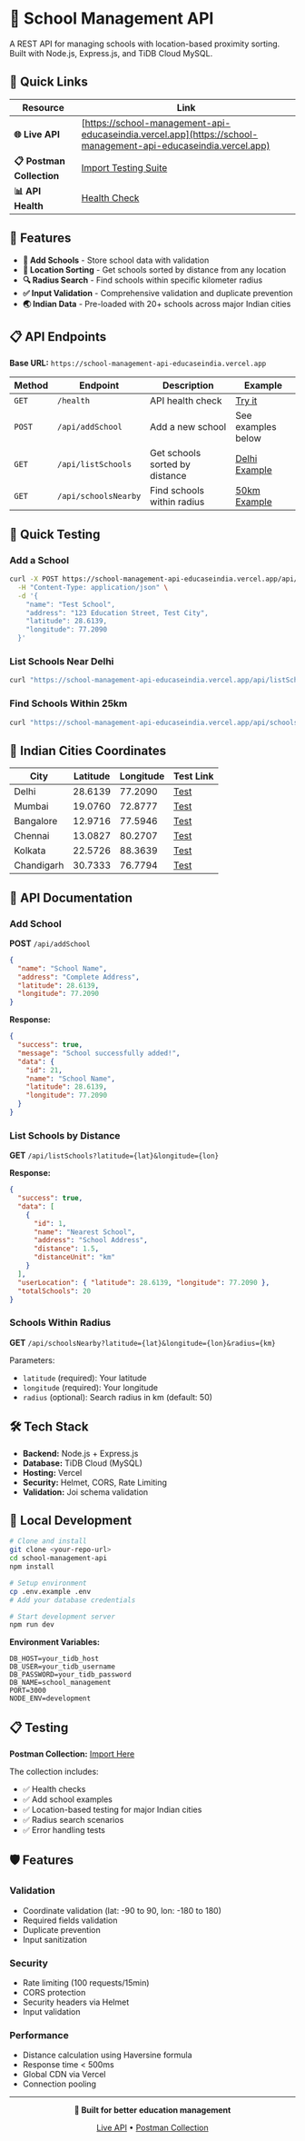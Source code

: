 # 🏫 School Management API

A REST API for managing schools with location-based proximity sorting. Built with Node.js, Express.js, and TiDB Cloud MySQL.

## 🔗 Quick Links

| Resource | Link |
|----------|------|
| **🌐 Live API** | [https://school-management-api-educaseindia.vercel.app](https://school-management-api-educaseindia.vercel.app) |
| **📋 Postman Collection** | [Import Testing Suite](https://www.postman.com/harshitsharma14/school-management/collection/jtq7nbp/school-management-api?action=share&creator=45199429) |
| **📊 API Health** | [Health Check](https://school-management-api-educaseindia.vercel.app/health) |

## 🚀 Features

- **🏫 Add Schools** - Store school data with validation
- **📍 Location Sorting** - Get schools sorted by distance from any location
- **🔍 Radius Search** - Find schools within specific kilometer radius
- **✅ Input Validation** - Comprehensive validation and duplicate prevention
- **🌏 Indian Data** - Pre-loaded with 20+ schools across major Indian cities

## 📋 API Endpoints

**Base URL:** `https://school-management-api-educaseindia.vercel.app`

| Method | Endpoint | Description | Example |
|--------|----------|-------------|---------|
| `GET` | `/health` | API health check | [Try it](https://school-management-api-educaseindia.vercel.app/health) |
| `POST` | `/api/addSchool` | Add a new school | See examples below |
| `GET` | `/api/listSchools` | Get schools sorted by distance | [Delhi Example](https://school-management-api-educaseindia.vercel.app/api/listSchools?latitude=28.6139&longitude=77.2090) |
| `GET` | `/api/schoolsNearby` | Find schools within radius | [50km Example](https://school-management-api-educaseindia.vercel.app/api/schoolsNearby?latitude=28.6139&longitude=77.2090&radius=50) |

## 🧪 Quick Testing

### Add a School
```bash
curl -X POST https://school-management-api-educaseindia.vercel.app/api/addSchool \
  -H "Content-Type: application/json" \
  -d '{
    "name": "Test School",
    "address": "123 Education Street, Test City",
    "latitude": 28.6139,
    "longitude": 77.2090
  }'
```

### List Schools Near Delhi
```bash
curl "https://school-management-api-educaseindia.vercel.app/api/listSchools?latitude=28.6139&longitude=77.2090"
```

### Find Schools Within 25km
```bash
curl "https://school-management-api-educaseindia.vercel.app/api/schoolsNearby?latitude=19.0760&longitude=72.8777&radius=25"
```

## 📍 Indian Cities Coordinates

| City | Latitude | Longitude | Test Link |
|------|----------|-----------|-----------|
| Delhi | 28.6139 | 77.2090 | [Test](https://school-management-api-educaseindia.vercel.app/api/listSchools?latitude=28.6139&longitude=77.2090) |
| Mumbai | 19.0760 | 72.8777 | [Test](https://school-management-api-educaseindia.vercel.app/api/listSchools?latitude=19.0760&longitude=72.8777) |
| Bangalore | 12.9716 | 77.5946 | [Test](https://school-management-api-educaseindia.vercel.app/api/listSchools?latitude=12.9716&longitude=77.5946) |
| Chennai | 13.0827 | 80.2707 | [Test](https://school-management-api-educaseindia.vercel.app/api/listSchools?latitude=13.0827&longitude=80.2707) |
| Kolkata | 22.5726 | 88.3639 | [Test](https://school-management-api-educaseindia.vercel.app/api/listSchools?latitude=22.5726&longitude=88.3639) |
| Chandigarh | 30.7333 | 76.7794 | [Test](https://school-management-api-educaseindia.vercel.app/api/listSchools?latitude=30.7333&longitude=76.7794) |

## 📖 API Documentation

### Add School
**POST** `/api/addSchool`

```json
{
  "name": "School Name",
  "address": "Complete Address",
  "latitude": 28.6139,
  "longitude": 77.2090
}
```

**Response:**
```json
{
  "success": true,
  "message": "School successfully added!",
  "data": {
    "id": 21,
    "name": "School Name",
    "latitude": 28.6139,
    "longitude": 77.2090
  }
}
```

### List Schools by Distance
**GET** `/api/listSchools?latitude={lat}&longitude={lon}`

**Response:**
```json
{
  "success": true,
  "data": [
    {
      "id": 1,
      "name": "Nearest School",
      "address": "School Address",
      "distance": 1.5,
      "distanceUnit": "km"
    }
  ],
  "userLocation": { "latitude": 28.6139, "longitude": 77.2090 },
  "totalSchools": 20
}
```

### Schools Within Radius
**GET** `/api/schoolsNearby?latitude={lat}&longitude={lon}&radius={km}`

Parameters:
- `latitude` (required): Your latitude
- `longitude` (required): Your longitude  
- `radius` (optional): Search radius in km (default: 50)

## 🛠️ Tech Stack

- **Backend:** Node.js + Express.js
- **Database:** TiDB Cloud (MySQL)
- **Hosting:** Vercel
- **Security:** Helmet, CORS, Rate Limiting
- **Validation:** Joi schema validation

## 🔧 Local Development

```bash
# Clone and install
git clone <your-repo-url>
cd school-management-api
npm install

# Setup environment
cp .env.example .env
# Add your database credentials

# Start development server
npm run dev
```

**Environment Variables:**
```env
DB_HOST=your_tidb_host
DB_USER=your_tidb_username
DB_PASSWORD=your_tidb_password
DB_NAME=school_management
PORT=3000
NODE_ENV=development
```

## 📋 Testing

**Postman Collection:** [Import Here](https://www.postman.com/harshitsharma14/school-management/collection/jtq7nbp/school-management-api?action=share&creator=45199429)

The collection includes:
- ✅ Health checks
- ✅ Add school examples
- ✅ Location-based testing for major Indian cities
- ✅ Radius search scenarios
- ✅ Error handling tests

## 🛡️ Features

### Validation
- Coordinate validation (lat: -90 to 90, lon: -180 to 180)
- Required fields validation
- Duplicate prevention
- Input sanitization

### Security
- Rate limiting (100 requests/15min)
- CORS protection
- Security headers via Helmet
- Input validation

### Performance
- Distance calculation using Haversine formula
- Response time < 500ms
- Global CDN via Vercel
- Connection pooling

---

<div align="center">

**🏫 Built for better education management**

[Live API](https://school-management-api-educaseindia.vercel.app) • [Postman Collection](https://www.postman.com/harshitsharma14/school-management/collection/jtq7nbp/school-management-api?action=share&creator=45199429)

</div>
